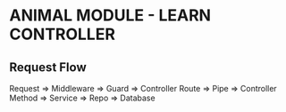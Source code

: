 # ANIMAL MODULE - LEARN CONTROLLER

## Request Flow

Request => Middleware => Guard => Controller Route => Pipe => Controller Method
=> Service => Repo => Database

